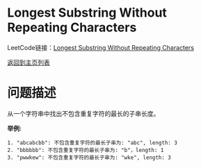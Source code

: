# Longest Substring Without Repeating Characters

LeetCode链接：[Longest Substring Without Repeating Characters](https://leetcode.com/problems/longest-substring-without-repeating-characters/description/)

[返回到主页列表](../../../)


# 问题描述
从一个字符串中找出不包含重复字符的最长的子串长度。

**举例:**
```
1. "abcabcbb": 不包含重复字符的最长子串为: "abc", length: 3
2. "bbbbbb": 不包含重复字符的最长子串为: "b"，length: 1
3. "pwwkew": 不包含重复字符的最长子串为: "wke", length: 3
```

